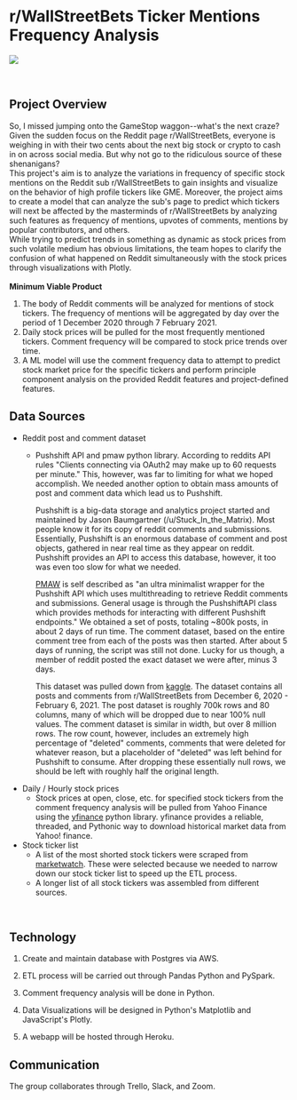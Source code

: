 # r/WallStreetBets Ticker Mentions Frequency Analysis


![](https://github.com/alainacox/Final_Project_WSB/blob/main/team%20(2).jpg)

​
## Project Overview

So, I missed jumping onto the GameStop waggon--what's the next craze? Given the sudden focus on the Reddit page r/WallStreetBets, everyone is weighing in with their two cents about the next big stock or crypto to cash in on across social media. But why not go to the ridiculous source of these shenanigans? <br />
This project's aim is to analyze the variations in frequency of specific stock mentions on the Reddit sub r/WallStreetBets to gain insights and visualize on the behavior of high profile tickers like GME. Moreover, the project aims to create a model that can analyze the sub's page to predict which tickers will next be affected by the masterminds of r/WallStreetBets by analyzing such features as frequency of mentions, upvotes of comments, mentions by popular contributors, and others. <br /> 
While trying to predict trends in something as dynamic as stock prices from such volatile medium has obvious limitations, the team hopes to clarify the confusion of what happened on Reddit simultaneously with the stock prices through visualizations with Plotly. <br /> <br />
**Minimum Viable Product**
<ol>
    <li> The body of Reddit comments will be analyzed for mentions of stock tickers. The frequency of mentions will be aggregated by day over the period of 1 December 2020 through 7 February 2021.</li>
    <li> Daily stock prices will be pulled for the most frequently mentioned tickers. Comment frequency will be compared to stock price trends over time.</li>
    <li> A ML model will use the comment frequency data to attempt to predict stock market price for the specific tickers and perform principle component analysis on the provided Reddit features and project-defined features. </li>
</ol> 

## Data Sources

- Reddit post and comment dataset
  - Pushshift API and pmaw python library. According to reddits API rules "Clients connecting via OAuth2 may make up to 60 requests per minute." This, however, was far to limiting for what we hoped accomplish. We needed another option to obtain mass amounts of post and comment data which lead us to Pushshift. 
  
    Pushshift is a big-data storage and analytics project started and maintained by Jason Baumgartner (/u/Stuck_In_the_Matrix). Most people know it for its copy of reddit comments and submissions. Essentially, Pushshift is an enormous database of comment and post objects, gathered in near real time as they appear on reddit. Pushshift provides an API to access this database, however, it too was even too slow for what we needed. 
    
    [PMAW](https://pypi.org/project/pmaw/) is self described as "an ultra minimalist wrapper for the Pushshift API which uses multithreading to retrieve Reddit comments and submissions. General usage is through the PushshiftAPI class which provides methods for interacting with different Pushshift endpoints." We obtained a set of posts, totaling ~800k posts, in about 2 days of run time. The comment dataset, based on the entire comment tree from each of the posts was then started. After about 5 days of running, the script was still not done. Lucky for us though, a member of reddit posted the exact dataset we were after, minus 3 days. 
    
    This dataset was pulled down from [kaggle](https://www.kaggle.com/mattpodolak/rwallstreetbets-posts-and-comments?select=wallstreetbets_posts.csv). The dataset contains all posts and comments from r/WallStreetBets from December 6, 2020 - February 6, 2021. The post dataset is roughly 700k rows and 80 columns, many of which will be dropped due to near 100% null values. The comment dataset is similar in width, but over 8 million rows. The row count, however, includes an extremely high percentage of "deleted" comments, comments that were deleted for whatever reason, but a placeholder of "deleted" was left behind for Pushshift to consume. After dropping these essentially null rows, we should be left with roughly half the original length. 
- Daily / Hourly stock prices
  -  Stock prices at open, close, etc. for specified stock tickers from the comment frequency analysis will be pulled from Yahoo Finance using the [yfinance](https://pypi.org/project/yfinance/) python library. yfinance provides a reliable, threaded, and Pythonic way to download historical market data from Yahoo! finance.
- Stock ticker list
  - A list of the most shorted stock tickers were scraped from [marketwatch](https://www.marketwatch.com/tools/screener/short-interest). These were selected because we needed to narrow down our stock ticker list to speed up the ETL process.
  - A longer list of all stock tickers was assembled from different sources.


 
​
## Technology

1. Create and maintain database with Postgres via AWS.

2. ETL process will be carried out through Pandas Python and PySpark. 

3. Comment frequency analysis will be done in Python. 

4. Data Visualizations will be designed in Python's Matplotlib and JavaScript's Plotly.

5. A webapp will be hosted through Heroku.
​
## Communication

The group collaborates through Trello, Slack, and Zoom. 

